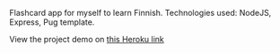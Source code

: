 Flashcard app for myself to learn Finnish.
Technologies used: NodeJS, Express, Pug template.

View the project demo on [this Heroku link](https://tien-express-flashcard.herokuapp.com/)
